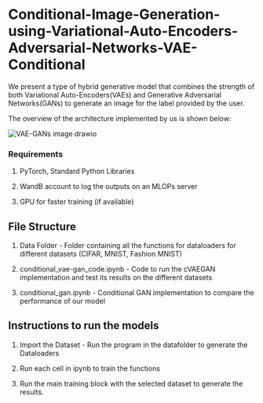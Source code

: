 # Conditional-Image-Generation-using-Variational-Auto-Encoders-Adversarial-Networks-VAE-Conditional
We present a type of hybrid generative model that combines the strength of both Variational Auto-Encoders(VAEs) and Generative Adversarial Networks(GANs) to generate an image for the label provided by the user. 

The overview of the architecture implemented by us is shown below:

![VAE-GANs image drawio](https://user-images.githubusercontent.com/89834934/207172791-df68b5e7-bae1-48fc-8028-2248c8b599a5.png)

### Requirements

1. PyTorch, Standard Python Libraries

2. WandB account to log the outputs on an MLOPs server

3. GPU for faster training (if available)

## File Structure

1. Data Folder - Folder containing all the functions for dataloaders for different datasets (CIFAR, MNIST, Fashion MNIST)

2. conditional_vae-gan_code.ipynb - Code to run the cVAEGAN implementation and test its results on the different datasets

3. conditional_gan.ipynb - Conditional GAN implementation to compare the performance of our model

## Instructions to run the models

1. Import the Dataset - Run the program in the datafolder to generate the Dataloaders

2. Run each cell in ipynb to train the functions

3. Run the main training block with the selected dataset to generate the results.


